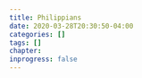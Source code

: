 ```yaml
---
title: Philippians
date: 2020-03-28T20:30:50-04:00
categories: []
tags: []
chapter: 
inprogress: false
---
```


